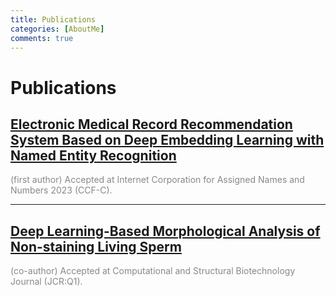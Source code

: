 ```yaml
---
title: Publications
categories: [AboutMe]
comments: true
---
```


# Publications

## [**Electronic Medical Record Recommendation System Based on Deep Embedding Learning with Named Entity Recognition**](https://link.springer.com/chapter/10.1007/978-3-031-44195-0_25)  
<span style="color: #888888;">(first author) Accepted at Internet Corporation for Assigned Names and Numbers 2023 (CCF-C).</span>  

---

## [**Deep Learning-Based Morphological Analysis of Non-staining Living Sperm**](https://www.csbj.org/article/S2001-0370(24)00049-7/fulltext)  
<span style="color: #888888;">(co-author) Accepted at Computational and Structural Biotechnology Journal (JCR:Q1).</span>
   
